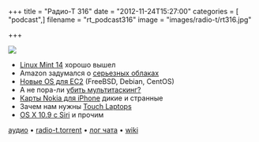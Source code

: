 +++
title = "Радио-Т 316"
date = "2012-11-24T15:27:00"
categories = [ "podcast",]
filename = "rt_podcast316"
image = "images/radio-t/rt316.jpg"

+++

![](https://radio-t.com/images/radio-t/rt316.jpg)

* [Linux Mint 14](http://arstechnica.com/information-technology/2012/11/linux-mint-14-released-leaves-fresh-taste-in-our-mouths/) хорошо вышел
* Amazon задумался о [серьезных облаках](http://gigaom.com/cloud/amazons-dead-serious-about-the-enterprise-cloud/)
* [Новые OS для EC2](http://aws.typepad.com/aws/2012/11/aws-marketplace-additional-operating-system-support.html) (FreeBSD, Debian, CentOS)
* А не пора-ли [убить мультитаскинг?](http://99u.com/articles/6986/Its-Time-To-Kill-Multi-Tasking)
* [Карты Nokia для iPhone](http://bits.blogs.nytimes.com/2012/11/20/nokia-maps-app-bad-reviews/) дикие и странные
* Зачем нам нужны [Touch Laptops](http://gizmodo.com/5961847/touch-laptops-whats-great-and-whats-not?utm_campaign=socialflow_gizmodo_twitter)
* [OS X 10.9 с Siri](http://arstechnica.com/apple/2012/11/os-x-10-9-to-feature-siri-use-apples-new-maps-apis/) и прочим

[аудио](https://cdn.radio-t.com/rt_podcast316.mp3) • [radio-t.torrent](https://cdn.radio-t.com/torrents/rt_podcast316.mp3.torrent) • [лог чата](http://chat.radio-t.com/logs/radio-t-316.html) • [wiki](http://wiki.radio-t.com/%D0%92%D1%8B%D0%BF%D1%83%D1%81%D0%BA_316)<audio src="https://cdn.radio-t.com/rt_podcast316.mp3" preload="none"></audio>

